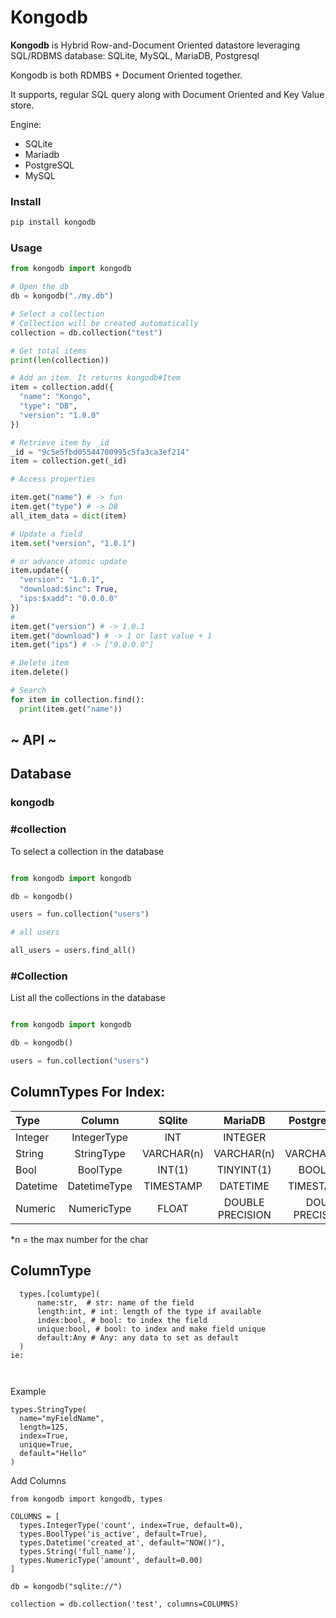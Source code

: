 # Kongodb

**Kongodb** is Hybrid Row-and-Document Oriented datastore leveraging SQL/RDBMS database: SQLite, MySQL, MariaDB, Postgresql 

Kongodb is both RDMBS + Document Oriented together.

It supports, regular SQL query along with Document Oriented and Key Value store.

Engine:
- SQLite
- Mariadb
- PostgreSQL
- MySQL



### Install

```python 
pip install kongodb
```

### Usage


```python
from kongodb import kongodb

# Open the db
db = kongodb("./my.db") 

# Select a collection 
# Collection will be created automatically
collection = db.collection("test")

# Get total items
print(len(collection))

# Add an item. It returns kongodb#Item
item = collection.add({
  "name": "Kongo",
  "type": "DB",
  "version": "1.0.0"
})

# Retrieve item by _id
_id = "9c5e5fbd05544700995c5fa3ca3ef214"
item = collection.get(_id)

# Access properties

item.get("name") # -> fun 
item.get("type") # -> DB
all_item_data = dict(item)

# Update a field
item.set("version", "1.0.1")

# or advance atomic update
item.update({
  "version": "1.0.1",
  "download:$inc": True,
  "ips:$xadd": "0.0.0.0"
})
#
item.get("version") # -> 1.0.1
item.get("download") # -> 1 or last value + 1
item.get("ips") # -> ["0.0.0.0"]

# Delete item
item.delete()

# Search
for item in collection.find():
  print(item.get("name"))


```

## ~ API ~

## Database

### kongodb

### #collection

To select a collection in the database

```python

from kongodb import kongodb 

db = kongodb()

users = fun.collection("users")

# all users

all_users = users.find_all()

```


### #Collection

List all the collections in the database 

```python

from kongodb import kongodb 

db = kongodb()

users = fun.collection("users")


```



## ColumnTypes For Index:

| Type | Column | SQlite | MariaDB | PostgreSQL|
| :--- | :---: | :---: | :---: | ---: |
| Integer | IntegerType | INT | INTEGER | INT |
| String | StringType | VARCHAR(n) | VARCHAR(n) | VARCHAR(n)|
| Bool | BoolType | INT(1) | TINYINT(1) | BOOLEAN |
| Datetime | DatetimeType | TIMESTAMP   | DATETIME | TIMESTAMP |
| Numeric | NumericType | FLOAT | DOUBLE PRECISION | DOUBLE PRECISION |

*n = the max number for the char

## ColumnType 

```
  types.[columtype](
      name:str,  # str: name of the field
      length:int, # int: length of the type if available 
      index:bool, # bool: to index the field
      unique:bool, # bool: to index and make field unique  
      default:Any # Any: any data to set as default
  )
ie: 



```

Example

```
types.StringType(
  name="myFieldName",
  length=125,
  index=True,
  unique=True,
  default="Hello"
)
```

Add Columns 

```
from kongodb import kongodb, types

COLUMNS = [
  types.IntegerType('count', index=True, default=0),
  types.BoolType('is_active', default=True),
  types.Datetime('created_at', default="NOW()"),
  types.String('full_name'),
  types.NumericType('amount', default=0.00)
]

db = kongodb("sqlite://")

collection = db.collection('test', columns=COLUMNS)

```